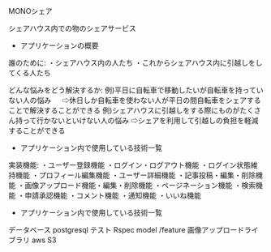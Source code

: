 MONOシェア

シェアハウス内での物のシェアサービス

* アプリケーションの概要

誰のために:
 ・シェアハウス内の人たち
 ・これからシェアハウス内に引越しをしてくる人たち

どんな悩みをどう解決するか:
 例)平日に自転車で移動したいが自転車を持っていない人の悩み 　
 ⇨休日しか自転車を使わない人が平日の間自転車をシェアすることで解決することができる
 例)シェアハウスに引越しをする際にものがたくさん持って行かないといけない人の悩み
 ⇨シェアを利用して引越しの負担を軽減することができる

* アプリケーション内で使用している技術一覧

実装機能:
・ユーザー登録機能
・ログイン・ログアウト機能
・ログイン状態維持機能
・プロフィール編集機能
・ユーザー詳細機能
・記事投稿・編集・削除機能
・画像アップロード機能・編集・削除機能
・ページネーション機能
・検索機能
・申請承認機能
・コメント機能
・通知機能
・いいね機能

* アプリケーション内で使用している技術一覧

データベース
postgresql
テスト
Rspec model /feature
画像アップロードライブラリ
aws S3
